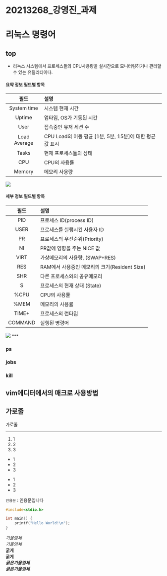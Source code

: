 # 20213268_강영진_과제
# 리눅스 명령어
## top
- 리눅스 시스템에서 프로세스들의 CPU사용량을 실시간으로 모니터링하거나 관리할 수 있는 유틸리티이다.

#### 요약 정보 필드별 항목
|필드|설명|
|:---:|:---|
|System time|시스템 현재 시간|
|Uptime|업타임, OS가 기동된 시간|
|User|접속중인 유저 세션 수|
|Load Average|CPU Load의 이동 평균 [1분, 5분, 15분]에 대한 평균값 표시|
|Tasks|현재 프로세스들의 상태|
|CPU|CPU의 사용률|
|Memory|메모리 사용량|
<img src="https://i.imgur.com/cr2tP5I.png">

#### 세부 정보 필드별 항목
|필드|설명|
|:---:|:---|
|PID|프로세스 ID(process ID)|
|USER|프로세스를 실행시킨 사용자 ID|
|PR|프로세스의 우선순위(Priority)|
|NI|PR값에 영향을 주는 NICE 값|
|VIRT|가상메모리의 사용량, (SWAP+RES)|
|RES|RAM에서 사용중인 메모리의 크기(Resident Size)|
|SHR|다른 프로세스와의 공유메모리|
|S|프로세스의 현재 상태 (State)
|%CPU|CPU의 사용률|
|%MEM|메모리의 사용률|
|TIME+|프로세스의 런타임|
|COMMAND|실행된 명령어|
<img src="https://i.imgur.com/w5Qio0f.png">
*** 

### ps

### jobs

### kill

## vim에디터에서의 매크로 사용방법




가로줄   
---
가로줄  
***

1) 1
2) 2
3) 3

- 1
- 2
- 3

* 1
* 2
* 3

` 인용문 ` : 인용문입니다

```c
#include<stdio.h>

int main() {
    printf("Hello World!\n");
}
```

*기울임체*  
_기울임체_  
**굵게**  
__굵게__  
***굵은기울임체***  
___굵은기울임체___  

